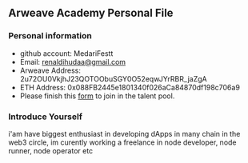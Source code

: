 ## Arweave Academy Personal File

### Personal information

- github account: MedariFestt
- Email: renaldihudaa@gmail.com  
- Arweave Address: 2u72OU0VkjhJ23QOTOObuSGY0O52eqwJYrRBR_jaZgA
- ETH Address: 0x088FB2445e1801340f026aCa84870df198c706a9
- Please finish this [form](https://docs.google.com/forms/d/e/1FAIpQLSfWA5fIIcBgmRppm3jNz5vmf9Mai_QMVil-2pO4r7YKn_Zhtw/viewform?usp=sf_link) to join in the talent pool.

### Introduce Yourself
 i'am have biggest enthusiast in developing dApps in many chain in the web3 circle, im curently working a freelance in node developer, node runner, node operator etc
